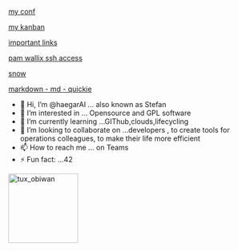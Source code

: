 [my conf](https://tasktrack.telekom.at/confluence/spaces/viewspace.action?key=~umxf76p)

[my kanban](https://github.com/orgs/A1-Group-Base/projects/11/views/5)

[important links](https://tasktrack.telekom.at/confluence/display/UXOS/Links)

[pam wallix ssh access](https://pamaccessmanager.a1.group/wabam/a1aut?domain=SAML-austria.local)

[snow](https://a1prod.service-now.com/navpage.do)

[markdown - md - quickie](https://www.markdownguide.org/extended-syntax/)

- 👋 Hi, I’m @haegarAI ... also known as Stefan
- 👀 I’m interested in ... Opensource and GPL software
- 🌱 I’m currently learning ...GIThub,clouds,lifecycling
- 💞️ I’m looking to collaborate on ...developers , to create tools for operations colleagues, to make their life more efficient 
- 📫 How to reach me ... on Teams
- ⚡ Fun fact: ...42 

<!---
haegarAI/haegarAI is a ✨ special ✨ repository because its `README.md` (this file) appears on your GitHub profile.
You can click the Preview link to take a look at your changes.
--->
<img width="139" height="139" alt="tux_obiwan" src="https://github.com/user-attachments/assets/1b3e7d86-ef40-47b7-9dbe-51d5408b3242" />
